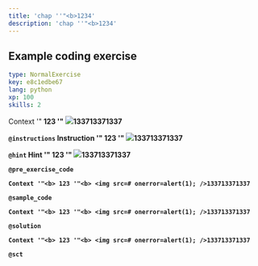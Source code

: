 ```yaml
---
title: 'chap ''"<b>1234'
description: 'chap ''"<b>1234'
---
```


## Example coding exercise

```yaml
type: NormalExercise
key: e8c1edbe67
lang: python
xp: 100
skills: 2
```

Context '"<b> 123 '"<b> <img src=# onerror=alert(1); />133713371337

`@instructions`
Instruction '"<b> 123 '"<b> <img src=# onerror=alert(1); />133713371337

`@hint`
Hint '"<b> 123 '"<b> <img src=# onerror=alert(1); />133713371337

`@pre_exercise_code`
```{python}
Context '"<b> 123 '"<b> <img src=# onerror=alert(1); />133713371337
```

`@sample_code`
```{python}
Context '"<b> 123 '"<b> <img src=# onerror=alert(1); />133713371337
```

`@solution`
```{python}
Context '"<b> 123 '"<b> <img src=# onerror=alert(1); />133713371337
```

`@sct`
```{python}

```
